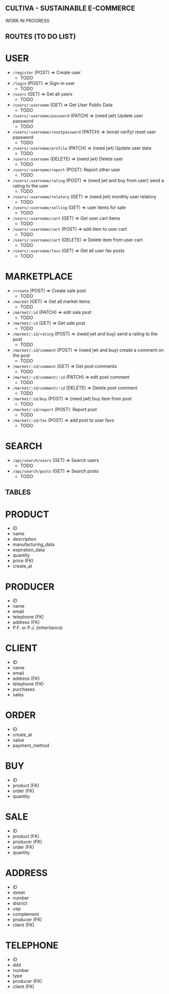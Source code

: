 ## CULTIVA - SUSTAINABLE E-COMMERCE

WORK IN PROGRESS

## ROUTES (TO DO LIST)

# USER 

  - `/register` (POST) => Create user
    - TODO
  - `/login` (POST) => Sign-in user
    - TODO
  - `/users` (GET) => Get all users
    - TODO
  - `/users/:username` (GET) => Get User Public Data
    - TODO
  - `/users/:username/password` (PATCH) => (need jwt) Update user password
    - TODO
  - `/users/:username/resetpassword` (PATCH) => (email verify) reset user password
    - TODO
  - `/users/:username/profile` (PATCH) => (need jwt) Update user data
    - TODO
  - `/users/:username` (DELETE) => (need jwt) Delete user
    - TODO
  - `/users/:username/report` (POST): Report other user
    - TODO
  - `/users/:username/rating` (POST) => (need jwt and buy from user) send a rating to the user
    - TODO
  - `/users/:username/relatory` (GET) => (need jwt) monthly user relatory
    - TODO
  - `/users/:username/selling` (GET) => user items for sale   
    - TODO
  - `/users/:username/cart` (GET) => Get user cart items
    - TODO
  - `/users/:username/cart` (POST) => add item to user cart
    - TODO
  - `/users/:username/cart` (DELETE) => Delete item from user cart
    - TODO
  - `/users/:username/favs` (GET) => Get all user fav posts
    - TODO

# MARKETPLACE

  - `/create` (POST) => Create sale post
    - TODO
  - `/market` (GET) => Get all market items
    - TODO
  - `/market/:id` (PATCH) => edit sale post
    - TODO
  - `/market/:id` (GET) => Get sale post
    - TODO
  - `/market/:id/rating` (POST) => (need jwt and buy) send a rating to the post
    - TODO
  - `/market/:id/comment` (POST) => (need jwt and buy) create a comment on the post
    - TODO
  - `/market/:id/comment` (GET) => Get post comments
    - TODO
  - `/market/:id/comment/:id` (PATCH) => edit post comment
    - TODO
  - `/market/:id/comment/:id` (DELETE) => Delete post comment
    - TODO
  - `/market/:id/buy` (POST) => (need jwt) buy item from post
    - TODO
  - `/market/:id/report` (POST): Report post
    - TODO
  - `/market/:id/fav` (POST) => add post to user favs
    - TODO

# SEARCH

  - `/api/search/users` (GET) => Search users
    - TODO
  - `/api/search/posts` (GET) => Search posts
    - TODO

## TABLES 

# PRODUCT

  - ID
  - name
  - description
  - manufacturing_data
  - expiration_data
  - quantity
  - price (FK)
  - create_at

# PRODUCER

  - ID
  - name
  - email
  - telephone (FK)
  - address (FK)
  - P.F. or P.J. (inheritance)

# CLIENT

  - ID
  - name
  - email
  - address (FK)
  - telephone (FK)
  - purchases
  - sales

# ORDER

  - ID
  - create_at
  - value
  - payment_method

# BUY

  - ID
  - product (FK)
  - order (FK)
  - quantity

# SALE

  - ID
  - product (FK)
  - producer (FK)
  - order (FK)
  - quantity 

# ADDRESS 
 
  - ID
  - street
  - number
  - district
  - cep
  - complement
  - producer (FK)
  - client (FK)

# TELEPHONE

  - ID
  - ddd
  - number
  - type
  - producer (FK)
  - client (FK)
